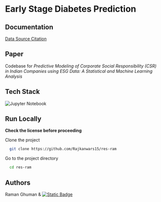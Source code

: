 # Early Stage Diabetes Prediction

## Documentation

[Data Source Citation](Dataset_CITATION.md)

## Paper
Codebase for _Predictive Modeling of Corporate Social Responsibility (CSR) in Indian Companies using ESG Data: A Statistical and Machine Learning Analysis_

## Tech Stack

![Jupyter Notebook](https://img.shields.io/badge/jupyter-%23FA0F00.svg?style=for-the-badge&logo=jupyter&logoColor=white)

## Run Locally
**Check the license before proceeding**

Clone the project

```bash
  git clone https://github.com/Rajkanwars15/res-ram
```

Go to the project directory

```bash
  cd res-ram
```

## Authors
Raman Ghuman & 
[![Static Badge](https://img.shields.io/badge/Rajkanwars15-yellow?logo=GitHub&link=https%3A%2F%2Fgithub.com%2FRajkanwars15)
  ](https://www.github.com/rajkanwars15)
